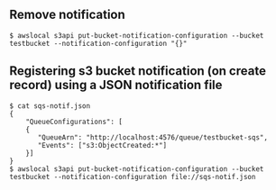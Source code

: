 ## Remove notification

```
$ awslocal s3api put-bucket-notification-configuration --bucket testbucket --notification-configuration "{}"
```

## Registering s3 bucket notification (on create record) using a JSON notification file 

```
$ cat sqs-notif.json 
{
    "QueueConfigurations": [
    {
       "QueueArn": "http://localhost:4576/queue/testbucket-sqs",
       "Events": ["s3:ObjectCreated:*"]
    }]
}
$ awslocal s3api put-bucket-notification-configuration --bucket testbucket --notification-configuration file://sqs-notif.json
```
